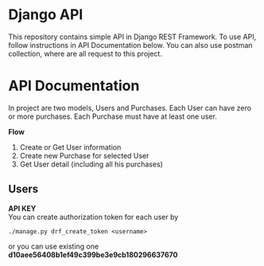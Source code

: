 # Django API

This repository contains simple API in Django REST Framework. To use API, follow instructions in API Documentation below. You can also use postman collection, where are all request to this project.

# API Documentation
In project are two models, Users and Purchases. Each User can have zero or more purchases. Each Purchase must have at least one user. 

**Flow**
1. Create or Get User information
2. Create new Purchase for selected User
3. Get User detail (including all his purchases)

## Users
**API KEY**<br>
You can create authorization token for each user by 
```
./manage.py drf_create_token <username>
```
or you can use existing one **d10aee56408b1ef49c399be3e9cb180296637670**



